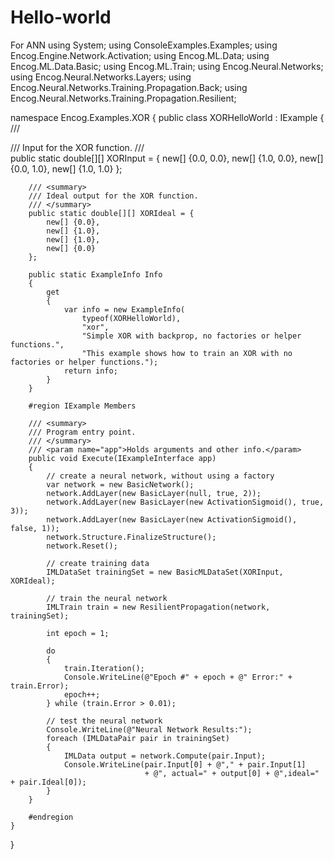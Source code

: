 # Hello-world
For ANN
using System;
using ConsoleExamples.Examples;
using Encog.Engine.Network.Activation;
using Encog.ML.Data;
using Encog.ML.Data.Basic;
using Encog.ML.Train;
using Encog.Neural.Networks;
using Encog.Neural.Networks.Layers;
using Encog.Neural.Networks.Training.Propagation.Back;
using Encog.Neural.Networks.Training.Propagation.Resilient;

namespace Encog.Examples.XOR
{
    public class XORHelloWorld : IExample
    {
        /// <summary>
        /// Input for the XOR function.
        /// </summary>
        public static double[][] XORInput = {
            new[] {0.0, 0.0},
            new[] {1.0, 0.0},
            new[] {0.0, 1.0},
            new[] {1.0, 1.0}
        };

        /// <summary>
        /// Ideal output for the XOR function.
        /// </summary>
        public static double[][] XORIdeal = {
            new[] {0.0},
            new[] {1.0},
            new[] {1.0},
            new[] {0.0}
        };

        public static ExampleInfo Info
        {
            get
            {
                var info = new ExampleInfo(
                    typeof(XORHelloWorld),
                    "xor",
                    "Simple XOR with backprop, no factories or helper functions.",
                    "This example shows how to train an XOR with no factories or helper functions.");
                return info;
            }
        }

        #region IExample Members

        /// <summary>
        /// Program entry point.
        /// </summary>
        /// <param name="app">Holds arguments and other info.</param>
        public void Execute(IExampleInterface app)
        {
            // create a neural network, without using a factory
            var network = new BasicNetwork();
            network.AddLayer(new BasicLayer(null, true, 2));
            network.AddLayer(new BasicLayer(new ActivationSigmoid(), true, 3));
            network.AddLayer(new BasicLayer(new ActivationSigmoid(), false, 1));
            network.Structure.FinalizeStructure();
            network.Reset();

            // create training data
            IMLDataSet trainingSet = new BasicMLDataSet(XORInput, XORIdeal);

            // train the neural network
            IMLTrain train = new ResilientPropagation(network, trainingSet);

            int epoch = 1;

            do
            {
                train.Iteration();
                Console.WriteLine(@"Epoch #" + epoch + @" Error:" + train.Error);
                epoch++;
            } while (train.Error > 0.01);

            // test the neural network
            Console.WriteLine(@"Neural Network Results:");
            foreach (IMLDataPair pair in trainingSet)
            {
                IMLData output = network.Compute(pair.Input);
                Console.WriteLine(pair.Input[0] + @"," + pair.Input[1]
                                  + @", actual=" + output[0] + @",ideal=" + pair.Ideal[0]);
            }
        }

        #endregion
    }
}
